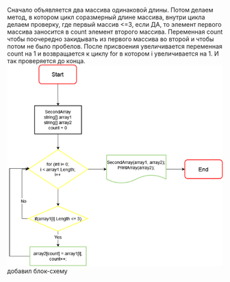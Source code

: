 Сначало объявляется два массива одинаковой длины. Потом делаем метод, в котором цикл соразмерный длине массива, внутри цикла делаем проверку, где первый массив <=3, если ДА, то элемент первого массива заносится в count элемент второго массива. Переменная count чтобы поочередно закидывать из первого массива во второй и чтобы потом не было пробелов. После присвоения увеличивается переменная count на 1 и возвращается к циклу for в котором i увеличивается на 1. И так проверяется до конца.
![финальная работа](finalwork.png)
добавил блок-схему